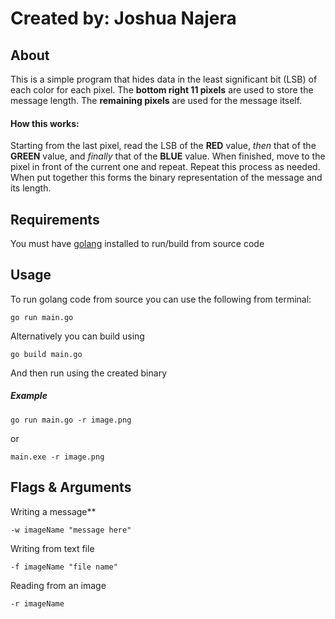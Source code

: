 # Created by: Joshua Najera

About
----
This is a simple program that hides data in the least significant bit (LSB) of each color for each pixel. The **bottom right 11 pixels** are used to store the message length. The **remaining pixels** are used for the message itself.

#### How this works:

Starting from the last pixel, read the LSB of the **RED** value, *then* that of the **GREEN** value, and *finally* that of the **BLUE** value. When finished, move to the pixel in front of the current one and repeat. Repeat this process as needed. When put together this forms the binary representation of the message and its length.


Requirements
----
You must have [golang](https://golang.org/) installed to run/build from source code 

Usage
----
To run golang code from source you can use the following from terminal:

    go run main.go

Alternatively you can build using

    go build main.go

And then run using the created binary

##### Example

    go run main.go -r image.png

or

    main.exe -r image.png

Flags & Arguments
----
Writing a message**

    -w imageName "message here"

Writing from text file

    -f imageName "file name"

Reading from an image

    -r imageName